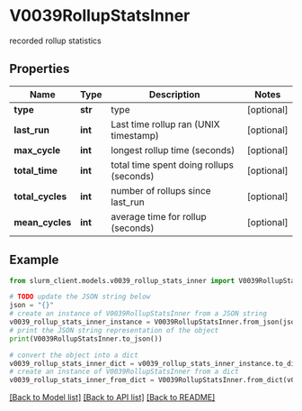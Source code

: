 # V0039RollupStatsInner

recorded rollup statistics

## Properties

Name | Type | Description | Notes
------------ | ------------- | ------------- | -------------
**type** | **str** | type | [optional] 
**last_run** | **int** | Last time rollup ran (UNIX timestamp) | [optional] 
**max_cycle** | **int** | longest rollup time (seconds) | [optional] 
**total_time** | **int** | total time spent doing rollups (seconds) | [optional] 
**total_cycles** | **int** | number of rollups since last_run | [optional] 
**mean_cycles** | **int** | average time for rollup (seconds) | [optional] 

## Example

```python
from slurm_client.models.v0039_rollup_stats_inner import V0039RollupStatsInner

# TODO update the JSON string below
json = "{}"
# create an instance of V0039RollupStatsInner from a JSON string
v0039_rollup_stats_inner_instance = V0039RollupStatsInner.from_json(json)
# print the JSON string representation of the object
print(V0039RollupStatsInner.to_json())

# convert the object into a dict
v0039_rollup_stats_inner_dict = v0039_rollup_stats_inner_instance.to_dict()
# create an instance of V0039RollupStatsInner from a dict
v0039_rollup_stats_inner_from_dict = V0039RollupStatsInner.from_dict(v0039_rollup_stats_inner_dict)
```
[[Back to Model list]](../README.md#documentation-for-models) [[Back to API list]](../README.md#documentation-for-api-endpoints) [[Back to README]](../README.md)


